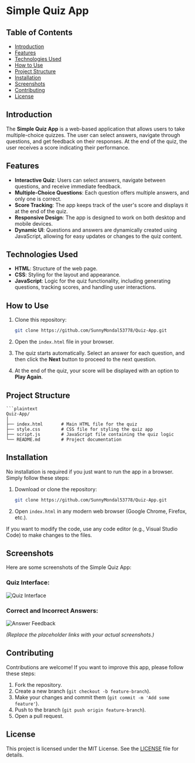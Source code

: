 # Simple Quiz App

## Table of Contents

- [Introduction](#introduction)
- [Features](#features)
- [Technologies Used](#technologies-used)
- [How to Use](#how-to-use)
- [Project Structure](#project-structure)
- [Installation](#installation)
- [Screenshots](#screenshots)
- [Contributing](#contributing)
- [License](#license)

## Introduction

The **Simple Quiz App** is a web-based application that allows users to take multiple-choice quizzes. The user can select answers, navigate through questions, and get feedback on their responses. At the end of the quiz, the user receives a score indicating their performance.

## Features

- **Interactive Quiz**: Users can select answers, navigate between questions, and receive immediate feedback.
- **Multiple-Choice Questions**: Each question offers multiple answers, and only one is correct.
- **Score Tracking**: The app keeps track of the user's score and displays it at the end of the quiz.
- **Responsive Design**: The app is designed to work on both desktop and mobile devices.
- **Dynamic UI**: Questions and answers are dynamically created using JavaScript, allowing for easy updates or changes to the quiz content.

## Technologies Used

- **HTML**: Structure of the web page.
- **CSS**: Styling for the layout and appearance.
- **JavaScript**: Logic for the quiz functionality, including generating questions, tracking scores, and handling user interactions.

## How to Use

1. Clone this repository:
    ```bash
    git clone https://github.com/SunnyMondal53778/Quiz-App.git
    ```

2. Open the `index.html` file in your browser.

3. The quiz starts automatically. Select an answer for each question, and then click the **Next** button to proceed to the next question.

4. At the end of the quiz, your score will be displayed with an option to **Play Again**.

## Project Structure
    ```plaintext
    Quiz-App/
    │
    ├── index.html       # Main HTML file for the quiz
    ├── style.css        # CSS file for styling the quiz app
    ├── script.js        # JavaScript file containing the quiz logic
    └── README.md        # Project documentation

## Installation

No installation is required if you just want to run the app in a browser. Simply follow these steps:

1. Download or clone the repository:
    ```bash
    git clone https://github.com/SunnyMondal53778/Quiz-App.git
    ```

2. Open `index.html` in any modern web browser (Google Chrome, Firefox, etc.).

If you want to modify the code, use any code editor (e.g., Visual Studio Code) to make changes to the files.

## Screenshots

Here are some screenshots of the Simple Quiz App:

### Quiz Interface:
![Quiz Interface](./screenshots/quiz_interface.png)

### Correct and Incorrect Answers:
![Answer Feedback](./screenshots/answer_feedback.png)

*(Replace the placeholder links with your actual screenshots.)*

## Contributing

Contributions are welcome! If you want to improve this app, please follow these steps:

1. Fork the repository.
2. Create a new branch (`git checkout -b feature-branch`).
3. Make your changes and commit them (`git commit -m 'Add some feature'`).
4. Push to the branch (`git push origin feature-branch`).
5. Open a pull request.

## License

This project is licensed under the MIT License. See the [LICENSE](LICENSE) file for details.
